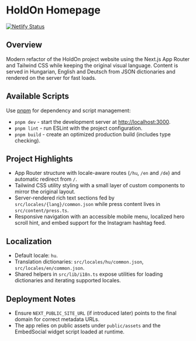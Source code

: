 # HoldOn Homepage

[![Netlify Status](https://api.netlify.com/api/v1/badges/a52b5a76-9f13-4d39-a5a6-cb8e276592e1/deploy-status)](https://app.netlify.com/projects/holdonprojekt/deploys)

## Overview

Modern refactor of the HoldOn project website using the Next.js App Router and Tailwind CSS while keeping the original visual language. Content is served in Hungarian, English and Deutsch from JSON dictionaries and rendered on the server for fast loads.

## Available Scripts

Use [pnpm](https://pnpm.io) for dependency and script management:

- `pnpm dev` - start the development server at [http://localhost:3000](http://localhost:3000).
- `pnpm lint` - run ESLint with the project configuration.
- `pnpm build` - create an optimized production build (includes type checking).

## Project Highlights

- App Router structure with locale-aware routes (`/hu`, `/en` and `/de`) and automatic redirect from `/`.
- Tailwind CSS utility styling with a small layer of custom components to mirror the original layout.
- Server-rendered rich text sections fed by `src/locales/{lang}/common.json` while press content lives in `src/content/press.ts`.
- Responsive navigation with an accessible mobile menu, localized hero scroll hint, and embed support for the Instagram hashtag feed.

## Localization

- Default locale: `hu`.
- Translation dictionaries: `src/locales/hu/common.json`, `src/locales/en/common.json`.
- Shared helpers in `src/lib/i18n.ts` expose utilities for loading dictionaries and iterating supported locales.

## Deployment Notes

- Ensure `NEXT_PUBLIC_SITE_URL` (if introduced later) points to the final domain for correct metadata URLs.
- The app relies on public assets under `public/assets` and the EmbedSocial widget script loaded at runtime.
